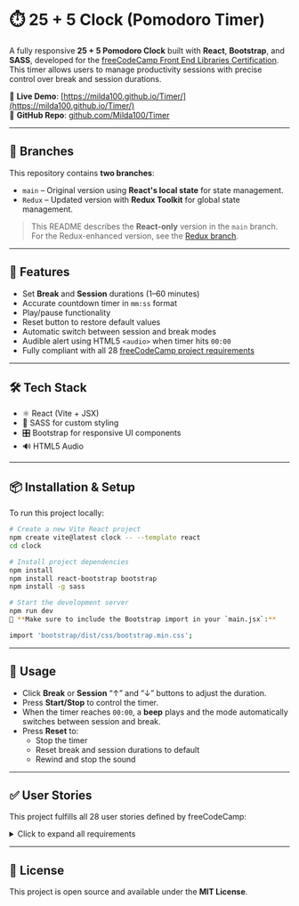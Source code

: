 # ⏱️ 25 + 5 Clock (Pomodoro Timer)

A fully responsive **25 + 5 Pomodoro Clock** built with **React**, **Bootstrap**, and **SASS**, developed for the [freeCodeCamp Front End Libraries Certification](https://www.freecodecamp.org/learn). This timer allows users to manage productivity sessions with precise control over break and session durations.

🔗 **Live Demo**: [https://milda100.github.io/Timer/](https://milda100.github.io/Timer/)  
📂 **GitHub Repo**: [github.com/Milda100/Timer](https://github.com/Milda100/Timer)

---

## 🌿 Branches

This repository contains **two branches**:

- `main` – Original version using **React's local state** for state management.
- `Redux` – Updated version with **Redux Toolkit** for global state management.

> This README describes the **React-only** version in the `main` branch. For the Redux-enhanced version, see the [Redux branch](https://github.com/Milda100/Timer/tree/redux?tab=readme-ov-file).

---

## 🎯 Features

- Set **Break** and **Session** durations (1–60 minutes)
- Accurate countdown timer in `mm:ss` format
- Play/pause functionality
- Reset button to restore default values
- Automatic switch between session and break modes
- Audible alert using HTML5 `<audio>` when timer hits `00:00`
- Fully compliant with all 28 [freeCodeCamp project requirements](#user-stories)

---

## 🛠️ Tech Stack

- ⚛️ React (Vite + JSX)
- 🎨 SASS for custom styling
- 🎛️ Bootstrap for responsive UI components
- 🔊 HTML5 Audio

---

## 📦 Installation & Setup

To run this project locally:

```bash
# Create a new Vite React project
npm create vite@latest clock -- --template react
cd clock

# Install project dependencies
npm install
npm install react-bootstrap bootstrap
npm install -g sass

# Start the development server
npm run dev
📌 **Make sure to include the Bootstrap import in your `main.jsx`:**

import 'bootstrap/dist/css/bootstrap.min.css';
```
---
## 🧪 Usage

- Click **Break** or **Session** “↑” and “↓” buttons to adjust the duration.
- Press **Start/Stop** to control the timer.
- When the timer reaches `00:00`, a **beep** plays and the mode automatically switches between session and break.
- Press **Reset** to:
  - Stop the timer
  - Reset break and session durations to default
  - Rewind and stop the sound

---
## ✅ User Stories

This project fulfills all 28 user stories defined by freeCodeCamp:

<details>
  <summary>Click to expand all requirements</summary>

- `#break-label` and `#session-label` are present  
- `#break-decrement`, `#break-increment`, `#session-decrement`, and `#session-increment` buttons exist  
- Default values:
  - `#break-length` = 5  
  - `#session-length` = 25  
- `#timer-label` shows the current mode (Session or Break)  
- Time is displayed in `mm:ss` format via `#time-left`  
- `#start_stop` toggles play/pause  
- `#reset` resets timer, durations, and sound  
- Break and session lengths:
  - Cannot be less than 1
  - Cannot exceed 60
- Timer updates accurately every second  
- Automatically switches between Session and Break  
- HTML5 audio:
  - `#beep` plays a sound when timer reaches `00:00`
  - Audio rewinds when `#reset` is clicked  

</details>

---

## 📄 License

This project is open source and available under the **MIT License**.

